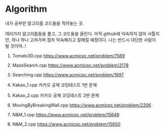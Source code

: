 # Algorithm
내가 공부한 알고리즘 코드들을 적어놓는 곳.

여러가지 알고리즘들을 풀고, 그 코드들을 올린다. 
아직 github에 익숙하지 않아 서툴지만, 하나 하나 고쳐가며 점차 익숙해지고 잘해질 예정이다.
나는 반드시 대단한 사람이 될 것이야..!


1. Tomato3D.cpp
https://www.acmicpc.net/problem/7569

2. MazeSearch.cpp
https://www.acmicpc.net/problem/2178

3. Searching.cpp
https://www.acmicpc.net/problem/1697

4. Kakao_1.cpp
카카오 공채 코딩테스트 1번 문제 

5. Kakao_2.cpp
카카오 공채 코딩테스트 2번 문제

6. MovingByBreakingWall.cpp
https://www.acmicpc.net/problem/2206

7. N&M_1.cpp
https://www.acmicpc.net/problem/15649

8. N&M_2.cpp
https://www.acmicpc.net/problem/15650
